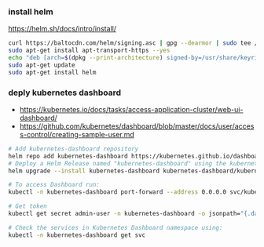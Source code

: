 ### install helm

https://helm.sh/docs/intro/install/

```bash
curl https://baltocdn.com/helm/signing.asc | gpg --dearmor | sudo tee /usr/share/keyrings/helm.gpg > /dev/null
sudo apt-get install apt-transport-https --yes
echo "deb [arch=$(dpkg --print-architecture) signed-by=/usr/share/keyrings/helm.gpg] https://baltocdn.com/helm/stable/debian/ all main" | sudo tee /etc/apt/sources.list.d/helm-stable-debian.list
sudo apt-get update
sudo apt-get install helm
```


### deply kubernetes dashboard

- https://kubernetes.io/docs/tasks/access-application-cluster/web-ui-dashboard/
- https://github.com/kubernetes/dashboard/blob/master/docs/user/access-control/creating-sample-user.md

```bash
# Add kubernetes-dashboard repository
helm repo add kubernetes-dashboard https://kubernetes.github.io/dashboard/
# Deploy a Helm Release named "kubernetes-dashboard" using the kubernetes-dashboard chart
helm upgrade --install kubernetes-dashboard kubernetes-dashboard/kubernetes-dashboard --create-namespace --namespace kubernetes-dashboard
```

```bash
# To access Dashboard run:
kubectl -n kubernetes-dashboard port-forward --address 0.0.0.0 svc/kubernetes-dashboard-kong-proxy 8443:443

# Get token
kubectl get secret admin-user -n kubernetes-dashboard -o jsonpath="{.data.token}" | base64 -d

# Check the services in Kubernetes Dashboard namespace using:
kubectl -n kubernetes-dashboard get svc
```
